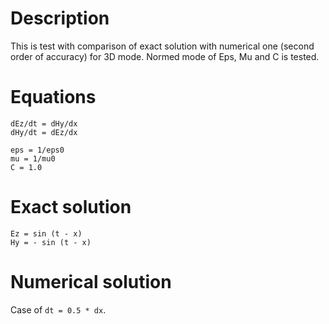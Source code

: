 # Description

This is test with comparison of exact solution with numerical one (second order of accuracy) for 3D mode.
Normed mode of Eps, Mu and C is tested.

# Equations

```
dEz/dt = dHy/dx
dHy/dt = dEz/dx

eps = 1/eps0
mu = 1/mu0
C = 1.0
```

# Exact solution

```
Ez = sin (t - x)
Hy = - sin (t - x)
```

# Numerical solution

Case of `dt = 0.5 * dx`.
